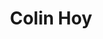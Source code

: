 ---
title: "Colin Hoy"
presenter_id: colin_hoy
permalink: /member_full_presentations/colin_hoy
layout: member_all_presentations
---